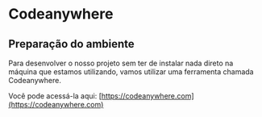 # Codeanywhere

## Preparação do ambiente

Para desenvolver o nosso projeto sem ter de instalar nada direto na máquina que estamos utilizando, vamos utilizar uma ferramenta chamada Codeanywhere.

Você pode acessá-la aqui: [https://codeanywhere.com](https://codeanywhere.com)
